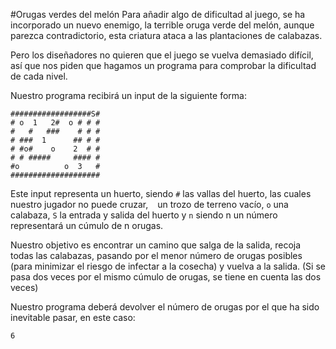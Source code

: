 #Orugas verdes del melón
Para añadir algo de dificultad al juego, se ha incorporado un nuevo enemigo, la terrible oruga verde del melón, aunque parezca contradictorio, esta criatura ataca a las plantaciones de calabazas. 

Pero los diseñadores no quieren que el juego se vuelva demasiado difícil, así que nos piden que hagamos un programa para comprobar la dificultad de cada nivel.

Nuestro programa recibirá un input de la siguiente forma:

    ##################S#
    # o  1   2#  o # # #
    #   #   ###    # # #
    # ###  1      ## # #
    # #o#    o    2  # #
    # # #####     #### #
    #o          o  3   #
    ####################

Este input representa un huerto, siendo ```#``` las vallas del huerto, las cuales nuestro jugador no puede cruzar, ``` ``` un trozo de terreno vacío, ```o``` una calabaza, ```S``` la entrada y salida del huerto y ```n``` siendo n un número representará un cúmulo de n orugas.

Nuestro objetivo es encontrar un camino que salga de la salida, recoja todas las calabazas, pasando por el menor número de orugas posibles (para minimizar el riesgo de infectar a la cosecha) y vuelva a la salida.
(Si se pasa dos veces por el mismo cúmulo de orugas, se tiene en cuenta las dos veces)

Nuestro programa deberá devolver el número de orugas por el que ha sido inevitable pasar, en este caso:

    6
